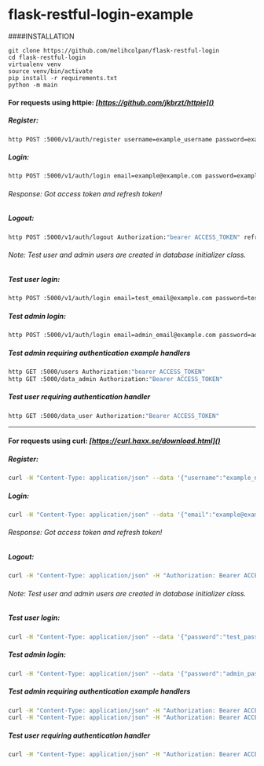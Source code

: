 # flask-restful-login-example

####INSTALLATION

```
git clone https://github.com/melihcolpan/flask-restful-login
cd flask-restful-login
virtualenv venv
source venv/bin/activate
pip install -r requirements.txt
python -m main
```

#### For requests using httpie: *[https://github.com/jkbrzt/httpie]()*

##### Register:

```sh
http POST :5000/v1/auth/register username=example_username password=example_password email=example@example.com
```

##### Login:

```sh
http POST :5000/v1/auth/login email=example@example.com password=example_password
```

###### Response: Got access token and refresh token!

##### Logout:

```sh
http POST :5000/v1/auth/logout Authorization:"bearer ACCESS_TOKEN" refresh_token=REFRESH_TOKEN
```

###### Note: Test user and admin users are created in database initializer class.

##### Test user login: 

```sh
http POST :5000/v1/auth/login email=test_email@example.com password=test_password
```

##### Test admin login: 

```sh
http POST :5000/v1/auth/login email=admin_email@example.com password=admin_password
```

##### Test admin requiring authentication example handlers

```sh
http GET :5000/users Authorization:"bearer ACCESS_TOKEN"
http GET :5000/data_admin Authorization:"Bearer ACCESS_TOKEN"
```

##### Test user requiring authentication handler

```sh
http GET :5000/data_user Authorization:"Bearer ACCESS_TOKEN"
```


------------------------------------------------------------------------------------------------------------------------


#### For requests using curl: *[https://curl.haxx.se/download.html]()*

##### Register:

```sh
curl -H "Content-Type: application/json" --data '{"username":"example_name","password":"example_password", "email":"example@example.com"}' http://localhost:5000/v1/auth/register
```

##### Login:

```sh
curl -H "Content-Type: application/json" --data '{"email":"example@example.com", "password":"example_password"}' http://localhost:5000/v1/auth/login
```

###### Response: Got access token and refresh token!

##### Logout:

```sh
curl -H "Content-Type: application/json" -H "Authorization: Bearer ACCESS_TOKEN" --data '{"refresh_token":"REFRESH_TOKEN"}' http://localhost:5000/v1/auth/logout
```

###### Note: Test user and admin users are created in database initializer class.

##### Test user login: 

```sh
curl -H "Content-Type: application/json" --data '{"password":"test_password", "email":"test_email@example.com"}' http://localhost:5000/v1/auth/login
```

##### Test admin login: 

```sh
curl -H "Content-Type: application/json" --data '{"password":"admin_password", "email":"admin_email@example.com"}' http://localhost:5000/v1/auth/login
```

##### Test admin requiring authentication example handlers

```sh
curl -H "Content-Type: application/json" -H "Authorization: Bearer ACCESS_TOKEN" http://localhost:5000/users
curl -H "Content-Type: application/json" -H "Authorization: Bearer ACCESS_TOKEN" http://localhost:5000/data_admin
```

##### Test user requiring authentication handler

```sh
curl -H "Content-Type: application/json" -H "Authorization: Bearer ACCESS_TOKEN" http://localhost:5000/data_user
```
